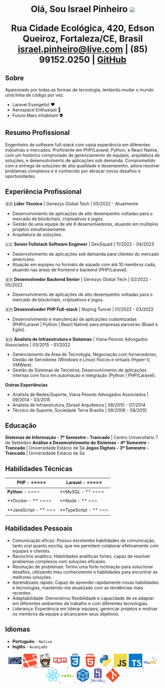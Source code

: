 <h1 align="center">Olá, Sou Israel Pinheiro <img src="https://raw.githubusercontent.com/aemmadi/aemmadi/master/wave.gif" width="35px"</h1>

Rua Cidade Ecológica, 420, Edson Queiroz, Fortaleza/CE, Brasil
israel.pinheiro@live.com | (85) 99152.0250 | [GitHub](https://github.com/IsraelPinheiro)

## Sobre

Apaixonado por todas as formas de tecnologia, tentando mudar o mundo uma linha de código por vez.

- Laravel Evangelist :heart:
- Aerospace Enthusiast :rocket:
- Future Mars inhabitant :alien:

## Resumo Profissional

Engenheiro de software full-stack com vasta experiência em diferentes indústrias e mercados. Proficiente em PHP/Laravel, Python, e React Native, com um histórico comprovado de gerenciamento de equipes, arquitetura de soluções, e desenvolvimento de aplicações sob demanda. Comprometido com a entrega de soluções de alta qualidade e desempenho, adora resolver problemas complexos e é conhecido por abraçar novos desafios e oportunidades.

## Experiência Profissional

🇧🇷 **Líder Técnico** | Genezys Global Tech | 05/2022 - Atualmente
- Desenvolvimento de aplicações de alto desempenho voltadas para o mercado de blockchain, criptoativos e jogos.
- Gestão de uma equipe de até 8 desenvolvedores, atuando em múltiplos projetos simultaneamente.
- Arquitetura de soluções.

🇺🇸 **Senior Fullstack Software Engineer** | DevSquad | 11/2022 - 04/2023

- Desenvolvimento de aplicações sob demanda para clientes do mercado americano.
- Atuação em equipes no formato de squads com até 10 membros cada, atuando nas áreas de frontend e backend (PHP/Laravel).

🇧🇷 **Desenvolvedor Backend Senior** | Genezys Global Tech | 02/2022 - 05/2022
- Desenvolvimento de aplicações de alto desempenho voltadas para o mercado de blockchain, criptoativos e jogos.

🇧🇷 **Desenvolvedor PHP Full-stack** | Noping Tunnel | 01/2022 - 03/2022

- Desenvolvimento e manutenção de aplicações customizadas (PHP/Laravel | Python | React Native) para empresas parceiras (Brasil e Egito).

🇧🇷 **Analista de Infraestrutura e Sistemas** | Viana Peixoto Advogados Associados | 03/2015 - 01/2022
- Gerenciamento da Área de Tecnologia, Negociação com fornecedores, Gestão de Servidores (Windows e Linux) físicos e virtuais (Hyper-V, VMWare).
- Gestão de Sistemas de Terceiros, Desenvolvimento de aplicações internas com foco em automação e integração (Python | PHP/Laravel).

**Outras Experiências**

- Analista de Redes/Suporte, Viana Peixoto Advogados Associados | 09/2014 - 03/2015
- Analista de Infraestrutura, Ebrasil Arquitetura | 08/2010 - 07/2014
- Técnico de Suporte, Sociedade Terra Brasilis | 08/2006 - 08/2010

## Educação

**Sistemas de Informação - 7º Semestre - Trancado** | Centro Universitário 7 de Setembro
**Análise e Desenvolvimento de Sistemas - 4º Semestre - Trancado** | Universidade Estácio de Sá
**Jogos Digitais - 3º Semestre - Trancado** | Universidade Estácio de Sá

## Habilidades Técnicas

| PHP - :star::star::star::star::star: |Laravel - :star::star::star::star::star:|
|-------------------------------- | ------------------------------ |
| **Python** - :star::star::star::star: | **MySQL - ** :star::star::star::star: |
| **Docker - ** :star::star::star::star: | **Node - ** :star::star::star: |
| **JavaScript - ** :star::star::star: | **TypeScript - ** :star::star::star: |

## Habilidades Pessoais

- Comunicação eficaz: Possuo excelentes habilidades de comunicação, tanto oral quanto escrita, que me permitem colaborar efetivamente com equipes e clientes.
- Raciocínio analítico: Habilidades analíticas fortes, capaz de resolver problemas complexos com soluções eficazes.
- Resolução de problemas: Tenho uma forte inclinação para solucionar desafios, utilizando meu conhecimento e habilidades para encontrar as melhores soluções.
- Aprendizado rápido: Capaz de aprender rapidamente novas habilidades e tecnologias, mantendo-me atualizado com as tendências mais recentes.
- Adaptabilidade: Demonstrou flexibilidade e capacidade de se adaptar em diferentes ambientes de trabalho e com diferentes tecnologias.
- Liderança: Experiência em liderar equipes, gerenciar projetos e motivar os membros da equipe a alcançarem seus objetivos.

## Idiomas

- **Português** - `Nativo`
- **Inglês** - `Avançado`

<p align="center">
    <a href="https://www.php.net" target="_blank" rel="noreferrer">
        <img src="icons/PHP.svg" alt="PHP" height="45"/>
    </a>
    <a href="https://laravel.com" target="_blank" rel="noreferrer">
        <img src="icons/Laravel.svg" alt="Laravel" height="45"/>
    </a>
    <a href="https://getcomposer.org" target="_blank" rel="noreferrer">
        <img src="icons/Composer.svg" alt="Composer" height="45"/>
    </a>
    <a href="https://www.npmjs.com" target="_blank" rel="noreferrer">
        <img src="icons/NPM.svg" alt="NPM" height="45"/>
    </a>
    <a href="https://www.w3.org/Style/CSS/" target="_blank" rel="noreferrer">
        <img src="icons/CSS3.svg" alt="CSS3" height="45"/>
    </a>
    <a href="https://www.w3.org/html/" target="_blank" rel="noreferrer">
        <img src="icons/HTML5.svg" alt="HTML5" height="45"/>
    </a>
    <a href="https://www.python.org" target="_blank" rel="noreferrer">
        <img src="icons/Python.svg" alt="Python" height="45"/>
    </a>
    <a href="https://developer.mozilla.org/en-US/docs/Web/JavaScript" target="_blank" rel="noreferrer">
        <img src="icons/JS.svg" alt="JavaScript" height="45"/>
    </a>
    <a href="https://www.typescriptlang.org" target="_blank" rel="noreferrer">
        <img src="icons/TS.svg" alt="TypeScript" height="45"/>
    </a>
    <a href="https://www.mysql.com" target="_blank" rel="noreferrer">
        <img src="icons/MySQL.svg" alt="MySQL" height="45"/>
    </a>
    <a href="https://reactjs.org" target="_blank" rel="noreferrer">
        <img src="icons/ReactJS.svg" alt="ReactJS" height="45"/>
    </a>
    <a href="https://nodejs.org" target="_blank" rel="noreferrer">
        <img src="icons/NodeJS.svg" alt="NodeJS" height="45"/>
    </a>
    <a href="https://webpack.js.org" target="_blank" rel="noreferrer">
        <img src="icons/Webpack.svg" alt="Webpack" height="45"/>
    </a>
    <a href="https://heroku.com" target="_blank" rel="noreferrer">
        <img src="icons/Heroku.svg" alt="Heroku" height="45"/>
    </a>
    <a href="https://git-scm.com" target="_blank" rel="noreferrer">
        <img src="icons/Git.svg" alt="Git" height="45"/>
    </a>
</p>
